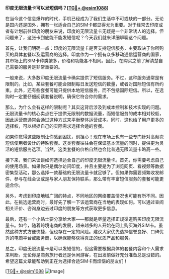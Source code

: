 **印度无限流量卡可以发短信吗？[[TG💪+ @esim1088](https://t.me/s/esim1088)]**

在当今这个信息爆炸的时代，手机已经成为了我们生活中不可或缺的一部分。无论是国内还是国外，拥有一张适合自己的SIM卡都显得尤为重要。对于经常去印度或者有计划前往印度的朋友来说，印度的无限流量卡无疑是一个非常诱人的选择。但问题来了，这张卡到底能不能发短信呢？今天我们就来详细聊聊这个问题。

首先，让我们明确一点：印度的无限流量卡是否支持短信服务，主要取决于你所购买的具体套餐以及运营商的选择。印度作为一个拥有众多移动通信运营商的国家，其市场上的SIM卡种类繁多，价格和功能各不相同。因此，在购买之前了解清楚自己需要的服务是非常重要的。

一般来说，大多数印度无限流量卡确实提供了短信服务。不过，这种服务通常是有限制的。比如，某些套餐可能会限制每日发送短信的数量，或者对国际短信有所约束。此外，还有些套餐可能只提供本地短信服务，而不包括国际短信。所以，在选购时一定要仔细阅读套餐说明，确保它符合你的需求。

那么，为什么会有这样的限制呢？其实这背后涉及到成本控制和技术实现的问题。无限流量卡的核心卖点在于提供无限制的数据流量，而短信服务的成本相对较低，因此运营商通常会通过这种方式来平衡整体运营成本。同时，这也给了用户更多的选择权，可以根据自己的实际需求选择合适的套餐。

如果你觉得这些限制让你感到困扰，别担心！现在市场上也有一些专门针对高频次短信使用者设计的特殊套餐。这类套餐往往会在保证基本流量的同时，提供更为灵活的短信服务选项。当然，这类套餐的价格自然也会比普通无限流量卡略高一些。

接下来，我们来谈谈如何选择适合自己的印度无限流量卡。首先，你需要考虑自己的使用场景。如果你只是偶尔访问印度，并且主要是为了浏览网页、看视频等数据密集型活动，那么选择一款基础的无限流量卡就足够了。但如果你需要频繁收发邮件、参与在线会议或是与家人朋友保持联系，那么带有丰富短信服务的套餐可能更适合你。

另外，考虑到印度地域广阔的特点，不同地区的网络覆盖情况也可能有所不同。因此，在挑选运营商时，最好先了解一下该运营商在当地的表现如何。可以通过查阅相关评价、咨询身边去过印度的朋友等方式获取更多信息。

最后，还有一个小贴士要分享给大家——那就是尽量选择正规渠道购买印度无限流量卡。如今，随着跨境电商的发展，越来越多的人开始在网上购买海外SIM卡。虽然这种方式方便快捷，但也存在一定的风险。建议大家优先选择信誉良好、口碑优秀的电商平台或服务商，以确保能够获得真正的优质产品和服务。

总之，印度无限流量卡是可以发短信的，但这需要根据具体的套餐内容和个人需求来判断。无论你是商务旅行者还是休闲游客，在出发前做好充分准备总是没错的。希望这篇文章能帮助到正在为选择合适SIM卡而烦恼的朋友们！

[[TG💪+ @esim1088](https://t.me/s/esim1088) ![Image](https://i.postimg.cc/4NQfJmqS/Snipaste-2025-05-13-00-14-12.png)]